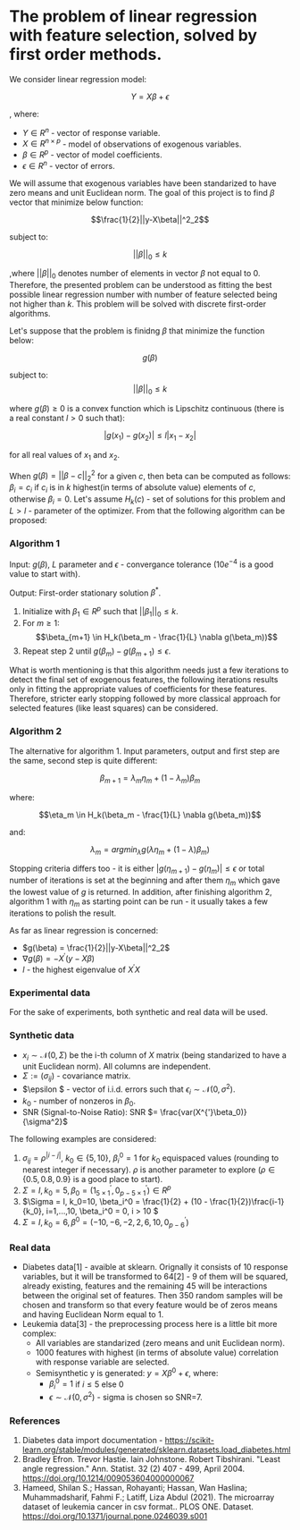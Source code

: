 # The problem of linear regression with feature selection, solved by first order methods.

We consider linear regression model:

$$Y = X\beta + \epsilon$$

, where:

* $Y \in R^n$ - vector of response variable.
* $X \in R ^ {n \times p}$ - model of observations of exogenous variables.
* $\beta \in R^p$ - vector of model coefficients.
* $\epsilon \in R^n$ - vector of errors.

We will assume that exogenous variables have been standarized to have zero means and unit Euclidean norm. The goal of
this project is to find $\beta$ vector that minimize below function:

$$\frac{1}{2}||y-X\beta||^2_2$$

subject to:

$$||\beta||_0 \leq k$$

,where $||\beta||_0$ denotes number of elements in vector $\beta$ not equal to 0. Therefore, the presented problem can
be understood as fitting the best possible linear regression number with number of feature selected being not higher
than $k$. This problem will be solved with discrete first-order algorithms.

Let's suppose that the problem is finidng $\beta$ that minimize the function below:

$$g(\beta)$$

subject to:
$$||\beta||_0 \leq k$$

where $g(\beta) \geq 0$ is a convex function which is Lipschitz continuous (there is a real constant $l > 0$ such
that):

$$|g(x_1) - g(x_2)| \leq l|x_1 - x_2|$$

for all real values of $x_1$ and $x_2$.

When $g(\beta) = ||\beta - c||_2^2$ for a given $c$, then beta can be computed as follows: $\beta_i = c_i$ if $c_i$ is
in $k$ highest(in terms of absolute value) elements of $c$, otherwise $\beta_i = 0$. Let's assume $H_k(c)$ - set of
solutions for this problem and $L > l$ - parameter of the optimizer. From that the following algorithm can be proposed:

### Algorithm 1

Input: $g(\beta)$, $L$ parameter and $\epsilon$ - convergance tolerance ($10e^{-4}$ is a good value to start with).

Output: First-order stationary solution $\beta^*$.

1. Initialize with $\beta_1 \in R^p$ such that $||\beta_1||_0 \leq k$.
2. For $m \geq 1$:
   $$\beta_{m+1} \in H_k(\beta_m - \frac{1}{L} \nabla g(\beta_m))$$
3. Repeat step 2 until $g(\beta_m) - g(\beta_{m+1}) \leq \epsilon$.

What is worth mentioning is that this algorithm needs just a few iterations to detect the final set of exogenous
features, the following iterations results only in fitting the appropriate values of coefficients for these features.
Therefore, stricter early stopping followed by more classical approach for selected features (like least squares) can
be considered.

### Algorithm 2

The alternative for algorithm 1. Input parameters, output and first step are the same, second step is quite different:

$$\beta_{m+1} = \lambda_m \eta_m + (1 - \lambda_m)\beta_m$$

where:

$$\eta_m \in H_k(\beta_m - \frac{1}{L} \nabla g(\beta_m))$$

and:

$$\lambda_m = arg min_\lambda g(\lambda \eta_m + (1 - \lambda)\beta_m)$$

Stopping criteria differs too - it is either $|g(\eta_{m+1}) - g(\eta_m)| \leq \epsilon$ or total number of iterations
is set at the beginning and after them $\eta_m$ which gave the lowest value of $g$ is returned. In addition, after
finishing algorithm 2, algorithm 1 with $\eta_m$ as starting point can be run - it usually takes a few iterations to
polish the result.

As far as linear regression is concerned:

* $g(\beta) = \frac{1}{2}||y-X\beta||^2_2$
* $\nabla g(\beta) = -X^{'}(y-X\beta)$
* $l$ - the highest eigenvalue of $X^{'}X$

### Experimental data

For the sake of experiments, both synthetic and real data will be used.

### Synthetic data

* $x_i \sim \mathcal{N}(0, \Sigma)$ be the i-th column of $X$ matrix (being standarized to have a unit Euclidean
  norm). All columns are independent.
* $\Sigma := (\sigma_{ij})$ - covariance matrix.
* $\epsilon $ - vector of i.i.d. errors such that $\epsilon_i \sim \mathcal{N}(0, \sigma^2)$.
* $k_0$ - number of nonzeros in $\beta_0$.
* SNR (Signal-to-Noise Ratio): SNR $= \frac{var(X^{'}\beta_0)}{\sigma^2}$

The following examples are considered:

1. $\sigma_{ij} = \rho^{|i-j|}$, $k_0 \in \{5, 10\}$, $\beta^0_i = 1$ for $k_0$ equispaced values (rounding to nearest
   integer if necessary). $\rho$ is another parameter to explore ($\rho \in \{0.5, 0.8, 0.9\}$ is a good place to
   start).
2. $\Sigma = I, k_0 = 5, \beta_0 = (1^{'}_{5 \times 1}, 0^{'}_{p-5 \times 1}) \in R^p$
3. $\Sigma = I, k_0=10, \beta_i^0 = \frac{1}{2} + (10 - \frac{1}{2})\frac{i-1}{k_0}, i=1,...,10, \beta_i^0 = 0, i > 10 $
4. $\Sigma = I, k_0=6, \beta^0 = (-10, -6, -2, 2, 6, 10, 0^{'}_{p-6})$

### Real data

* Diabetes data[1] - avaible at sklearn. Orignally it consists of 10 response variables, but it will be transformed to
  64[2] - 9 of them will be squared, already existing, features and the remaining 45 will be interactions between the
  original set of features. Then 350 random samples will be chosen and transform so that every feature would be of zeros
  means and having Euclidean Norm equal to 1.
* Leukemia data[3] - the preprocessing process here is a little bit more complex:
    * All variables are standarized (zero means and unit Euclidean norm).
    * 1000 features with highest (in terms of absolute value) correlation with response variable are selected.
    * Semisynthetic y is generated: $y = X\beta^0 + \epsilon$, where:
        * $\beta^0_i = 1$ if $i \leq 5$ else 0
        * $\epsilon \sim \mathcal{N}(0, \sigma^2)$ - sigma is chosen so SNR=7.

### References

1. Diabetes data import
   documentation - https://scikit-learn.org/stable/modules/generated/sklearn.datasets.load_diabetes.html
2. Bradley Efron. Trevor Hastie. Iain Johnstone. Robert Tibshirani. "Least angle regression." Ann. Statist. 32 (2) 407 -
   499, April 2004. https://doi.org/10.1214/009053604000000067
3. Hameed, Shilan S.; Hassan, Rohayanti; Hassan, Wan Haslina; Muhammadsharif, Fahmi F.; Latiff, Liza Abdul (2021). The
   microarray dataset of leukemia cancer in csv format.. PLOS ONE.
   Dataset. https://doi.org/10.1371/journal.pone.0246039.s001

